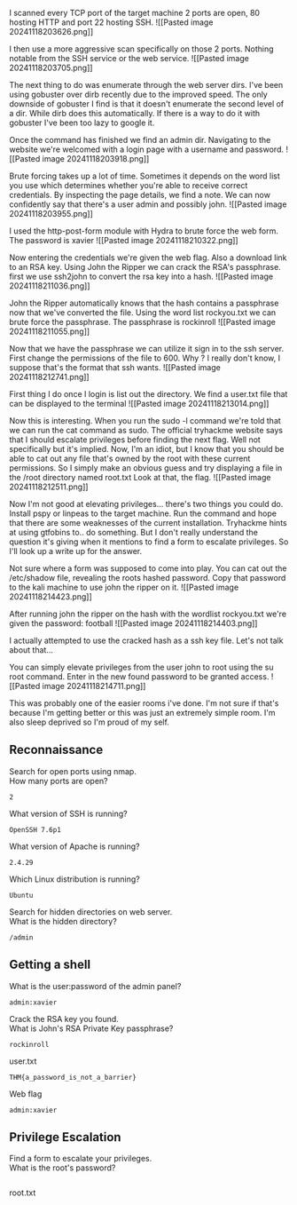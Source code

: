 
I scanned every TCP port of the target machine
2 ports are open, 80 hosting HTTP and port 22 hosting SSH. 
![[Pasted image 20241118203626.png]]


I then use a more aggressive scan specifically on those 2 ports. 
Nothing notable from the SSH service or the web service. 
![[Pasted image 20241118203705.png]]

The next thing to do was enumerate through the web server dirs. 
I've been using gobuster over dirb recently due to the improved speed. 
The only downside of gobuster I find is that it doesn't enumerate the second level of a dir. 
While dirb does this automatically. 
If there is a way to do it with gobuster I've been too lazy to google it. 

Once the command has finished we find an admin dir. 
Navigating to the website we're welcomed with a login page with a username and password. 
![[Pasted image 20241118203918.png]]

Brute forcing takes up a lot of time. Sometimes it depends on the word list you use which determines whether you're able to receive correct credentials. 
By inspecting the page details, we find a note. 
We can now confidently say that there's a user admin and possibly john. 
![[Pasted image 20241118203955.png]]

I used the http-post-form module with Hydra to brute force the web form. 
The password is xavier
![[Pasted image 20241118210322.png]]

Now entering the credentials we're given the web flag. 
Also a download link to an RSA key.
Using John the Ripper we can crack the RSA's passphrase.
first we use ssh2john to convert the rsa key into a hash.
![[Pasted image 20241118211036.png]]

John the Ripper automatically knows that the hash contains a passphrase now that we've converted the file. 
Using the word list rockyou.txt we can brute force the passphrase. 
The passphrase is rockinroll
![[Pasted image 20241118211055.png]]

Now that we have the passphrase we can utilize it sign in to the ssh server. 
First change the permissions of the file to 600. Why ? I really don't know, I suppose that's the format that ssh wants. 
![[Pasted image 20241118212741.png]]

First thing I do once I login is list out the directory. 
We find a user.txt file that can be displayed to the terminal
![[Pasted image 20241118213014.png]]

Now this is interesting. 
When you run the sudo -l command we're told that we can run the cat command as sudo. 
The official tryhackme website says that I should escalate privileges before finding the next flag. Well not specifically but it's implied.
Now, I'm an idiot, but I know that you should be able to cat out any file that's owned by the root with these current permissions. 
So I simply make an obvious guess and try displaying a file in the /root directory  named root.txt
Look at that, the flag. 
![[Pasted image 20241118212511.png]]

Now I'm not good at elevating privileges... there's two things you could do. Install pspy or linpeas to the target machine. Run the command and hope that there are some weaknesses of the current installation. 
Tryhackme hints at using gtfobins to.. do something. But I don't really understand the question it's giving when it mentions to find a form to escalate privileges. 
So I'll look up a write up for the answer.

Not sure where a form was supposed to come into play. 
You can cat out the /etc/shadow file, revealing the roots hashed password. 
Copy that password to the kali machine to use john the ripper on it. 
![[Pasted image 20241118214423.png]]

After running john the ripper on the hash with the wordlist rockyou.txt we're given the password: football
![[Pasted image 20241118214403.png]]

I actually attempted to use the cracked hash as a ssh key file. 
Let's not talk about that... 

You can simply elevate privileges from the user john to root using the su root command. 
Enter in the new found password to be granted access. 
![[Pasted image 20241118214711.png]]

This was probably one of the easier rooms i've done. I'm not sure if that's because I'm getting better or this was just an extremely simple room. I'm also sleep deprived so I'm proud of my self. 
## Reconnaissance

Search for open ports using nmap.  
How many ports are open?
```
2
```

What version of SSH is running?
```
OpenSSH 7.6p1
```

What version of Apache is running?
```
2.4.29
```

Which Linux distribution is running?  
```
Ubuntu
```

Search for hidden directories on web server.  
What is the hidden directory?
```
/admin
```

## Getting a shell

What is the user:password of the admin panel?
```
admin:xavier
```

Crack the RSA key you found.  
What is John's RSA Private Key passphrase?  
```
rockinroll
```

user.txt
```
THM{a_password_is_not_a_barrier}
```

Web flag
```
admin:xavier
```

## Privilege Escalation

Find a form to escalate your privileges.  
What is the root's password?
```

```

root.txt
```

```
